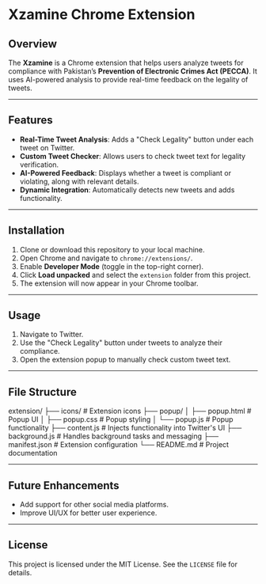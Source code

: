 # Xzamine Chrome Extension

## Overview
The **Xzamine** is a Chrome extension that helps users analyze tweets for compliance with Pakistan’s **Prevention of Electronic Crimes Act (PECCA)**. It uses AI-powered analysis to provide real-time feedback on the legality of tweets.

---

## Features
- **Real-Time Tweet Analysis**: Adds a "Check Legality" button under each tweet on Twitter.
- **Custom Tweet Checker**: Allows users to check tweet text for legality verification.
- **AI-Powered Feedback**: Displays whether a tweet is compliant or violating, along with relevant details.
- **Dynamic Integration**: Automatically detects new tweets and adds functionality.

---

## Installation
1. Clone or download this repository to your local machine.
2. Open Chrome and navigate to `chrome://extensions/`.
3. Enable **Developer Mode** (toggle in the top-right corner).
4. Click **Load unpacked** and select the `extension` folder from this project.
5. The extension will now appear in your Chrome toolbar.

---

## Usage
1. Navigate to Twitter.
2. Use the "Check Legality" button under tweets to analyze their compliance.
3. Open the extension popup to manually check custom tweet text.

---

## File Structure
extension/
├── icons/ # Extension icons 
├── popup/ 
│ ├── popup.html # Popup UI 
│ ├── popup.css # Popup styling 
│ └── popup.js # Popup functionality 
├── content.js # Injects functionality into Twitter's UI 
├── background.js # Handles background tasks and messaging 
├── manifest.json # Extension configuration 
└── README.md # Project documentation

---

## Future Enhancements
- Add support for other social media platforms.
- Improve UI/UX for better user experience.

---

## License
This project is licensed under the MIT License. See the `LICENSE` file for details.